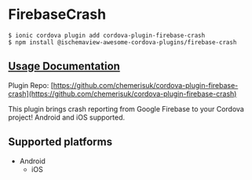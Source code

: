 # FirebaseCrash

```text
$ ionic cordova plugin add cordova-plugin-firebase-crash
$ npm install @ischemaview-awesome-cordova-plugins/firebase-crash
```

## [Usage Documentation](https://danielsogl.gitbook.io/awesome-cordova-plugins/plugins/firebase-crash/)

Plugin Repo: [https://github.com/chemerisuk/cordova-plugin-firebase-crash](https://github.com/chemerisuk/cordova-plugin-firebase-crash)

This plugin brings crash reporting from Google Firebase to your Cordova project! Android and iOS supported.

## Supported platforms

* Android
  * iOS

